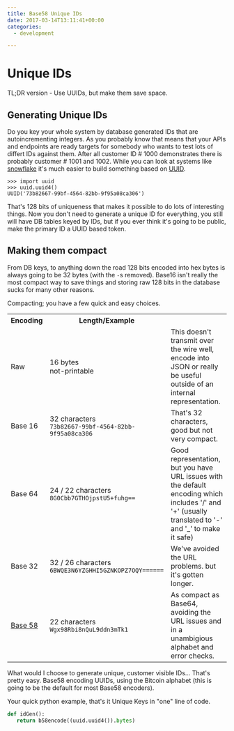 ```yaml
---
title: Base58 Unique IDs
date: 2017-03-14T13:11:41+00:00
categories:
  - development

---
```


# Unique IDs

TL;DR version - Use UUIDs, but make them save space.

## Generating Unique IDs

Do you key your whole system by database generated IDs that are autoincrementing integers. As you probably know that means that your APIs and endpoints are ready targets for somebody who wants to test lots of differt IDs against them. After all customer ID # 1000 demonstrates there is probably customer # 1001 and 1002. While you can look at systems like [snowflake](https://github.com/sensorbee/snowflake) it's much easier to build something based on [UUID](https://www.ietf.org/rfc/rfc4122.txt).

```
>>> import uuid
>>> uuid.uuid4()
UUID('73b82667-99bf-4564-82bb-9f95a08ca306')
```

That's 128 bits of uniqueness that makes it possible to do lots of interesting things. Now you don't need to generate a unique ID for everything, you still will have DB tables keyed by IDs, but if you ever think it's going to be public, make the primary ID a UUID based token.

## Making them compact

From DB keys, to anything down the road 128 bits encoded into hex bytes is always going to be 32 bytes (with the `-`s removed). Base16 isn't really the most compact way to save things and storing raw 128 bits in the database sucks for many other reasons.

Compacting; you have a few quick and easy choices.

<table>
  <tr>
    <th>Encoding</th>
    <th>Length/Example</th>
    <th></th>
  </tr>
  <tr>
    <td>Raw</td>
    <td>16 bytes
    <br/>not-printable</td>
    <td>This doesn't transmit over the wire well, encode into JSON or really be useful outside of an internal representation.</td>
  </tr>
  <tr>
    <td>Base 16</td>
    <td>32 characters
    <br/><code>73b82667-99bf-4564-82bb-9f95a08ca306</code></td>
    <td>That's 32 characters, good but not very compact.</td>
  </tr>
  <tr>
    <td>Base 64</td>
    <td>24 / 22 characters
    <br/><code>8G0Cbb7GTHOjpstU5+fuhg==</code></td>
    <td>Good representation, but you have URL issues with the default encoding which includes '/' and '+' (usually translated to '-' and '_' to make it safe)</td>
  </tr>
  <tr>
    <td>Base 32</td>
    <td>32 / 26 characters
    <br/><code>6BWQE3N6YZGHHI5GZNKOPZ7OQY======</code></td>
    <td>We've avoided the URL problems. but it's gotten longer.</td>
  </tr>
    <tr>
    <td><a href="https://en.wikipedia.org/wiki/Base58">Base 58</a></td>
    <td>22 characters
    <br/><code>Wgx98Rbi8nQuL9ddn3mTk1</code></td>
    <td>As compact as Base64, avoiding the URL issues and in a unambigious alphabet and error checks.</td>
  </tr>
</table>

What would I choose to generate unique, customer visible IDs... That's pretty easy. Base58 encoding UUIDs, using the Bitcoin alphabet (this is going to be the default for most Base58 encoders).

Your quick python example, that's it Unique Keys in "one" line of code.

```python
def idGen():
   return b58encode((uuid.uuid4()).bytes)
```

